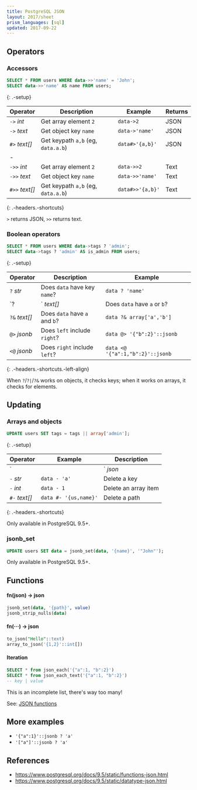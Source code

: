 ```yaml
---
title: PostgreSQL JSON
layout: 2017/sheet
prism_languages: [sql]
updated: 2017-09-22
---
```


## Operators

### Accessors

```sql
SELECT * FROM users WHERE data->>'name' = 'John';
SELECT data->>'name' AS name FROM users;
```
{: .-setup}

| Operator       | Description                        | Example          | Returns |
| ----           | ----                               | ----             | ----    |
| `->` _int_     | Get array element `2`              | `data->2`        | JSON    |
| `->` _text_    | Get object key `name`              | `data->'name'`   | JSON    |
| `#>` _text[]_  | Get keypath `a,b` (eg, `data.a.b`) | `data#>'{a,b}'`  | JSON    |
| -
| `->>` _int_    | Get array element `2`              | `data->>2`       | Text    |
| `->>` _text_   | Get object key `name`              | `data->>'name'`  | Text    |
| `#>>` _text[]_ | Get keypath `a,b` (eg, `data.a.b`) | `data#>>'{a,b}'` | Text    |
{: .-headers.-shortcuts}

`>` returns JSON, `>>` returns text.

### Boolean operators

```sql
SELECT * FROM users WHERE data->tags ? 'admin';
SELECT data->tags ? 'admin' AS is_admin FROM users;
```
{: .-setup}

| Operator      | Description                   | Example                          |
| ----          | ----                          | ----                             |
| `?` _str_     | Does `data` have key `name`?  | `data ? 'name'`                  |
| `?|` _text[]_ | Does `data` have `a` or `b`?  | `data ?| array['a','b']`         |
| `?&` _text[]_ | Does `data` have `a` and `b`? | `data ?& array['a','b']`         |
| `@>` _jsonb_  | Does `left` include `right`?  | `data @> '{"b":2}'::jsonb`       |
| `<@` _jsonb_  | Does `right` include `left`?  | `data <@ '{"a":1,"b":2}'::jsonb` |
{: .-headers.-shortcuts.-left-align}

When `?`/`?|`/`?&` works on objects, it checks keys; when it works on arrays, it checks for elements.

## Updating

### Arrays and objects

```sql
UPDATE users SET tags = tags || array['admin'];
```
{: .-setup}

| Operator       |  Example                   |  Description
| ----           |  ----                      |  ----
| `||` _json_    |  `data || array['a','b']`  |  Concatenate
| `-` _str_      |  `data - 'a'`              |  Delete a key
| `-` _int_      |  `data - 1`                |  Delete an array item
| `#-` _text[]_  |  `data #- '{us,name}'`     |  Delete a path
{: .-headers.-shortcuts}

Only available in PostgreSQL 9.5+.

### jsonb_set

```sql
UPDATE users SET data = jsonb_set(data, '{name}', '"John"');
```

Only available in PostgreSQL 9.5+.

## Functions

#### fn(json) → json

```sql
jsonb_set(data, '{path}', value)
jsonb_strip_nulls(data)
```

#### fn(···) → json

```sql
to_json("Hello"::text)
array_to_json('{1,2}'::int[])
```

#### Iteration

```sql
SELECT * from json_each('{"a":1, "b":2}')
SELECT * from json_each_text('{"a":1, "b":2}')
-- key | value
```

This is an incomplete list, there's way too many!

See: [JSON functions](https://www.postgresql.org/docs/9.5/static/functions-json.html)

## More examples

- `'{"a":1}'::jsonb ? 'a'`
- `'["a"]'::jsonb ? 'a'`

## References

- <https://www.postgresql.org/docs/9.5/static/functions-json.html>
- <https://www.postgresql.org/docs/9.5/static/datatype-json.html>
